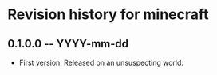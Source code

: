 # Revision history for minecraft

## 0.1.0.0  -- YYYY-mm-dd

* First version. Released on an unsuspecting world.
